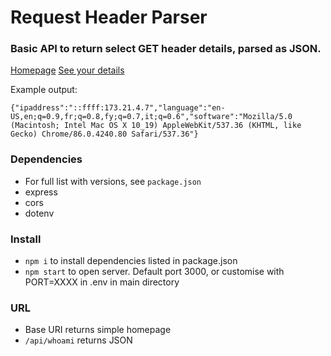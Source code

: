 Request Header Parser
=====================

### Basic API to return select GET header details, parsed as JSON.

[Homepage](https://request-header-parser.wrwebdev.repl.co/)
[See your details](https://request-header-parser.wrwebdev.repl.co/api/whoami)

Example output:
```
{"ipaddress":"::ffff:173.21.4.7","language":"en-US,en;q=0.9,fr;q=0.8,fy;q=0.7,it;q=0.6","software":"Mozilla/5.0 (Macintosh; Intel Mac OS X 10_19) AppleWebKit/537.36 (KHTML, like Gecko) Chrome/86.0.4240.80 Safari/537.36"}
```

### Dependencies
 - For full list with versions, see `package.json`
 - express
 - cors
 - dotenv

### Install

 - `npm i` to install dependencies listed in package.json
 - `npm start` to open server. 
Default port 3000, or customise with PORT=XXXX in .env in main directory

### URL
 - Base URI returns simple homepage
 - `/api/whoami` returns JSON
